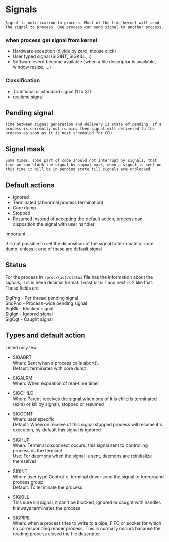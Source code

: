 # Signals
    Signal is notification to process. Most of the time kernel will send the signal to process. One process can send signal to another process.

### when process get signal from kernel

* Hardware exception (divide by zero, mouse click)
* User typed signal (SIGINT, SIGKILL,..)
* Software event become available (when a file descriptor is available, window resize, ...)


### Classification

* Traditional or standard signal (1 to 31)
* realtime signal

## Pending signal

    Time between signal generation and delivery is state of pending. If a process is currently not running then signal will delivered to the process as soon as it is next scheduled for CPU

## Signal mask

    Some times, some part of code should not interrupt by signals, that time we can block the signal by signal mask, when a signal is sent on this time it will be in pending state till signals are unblocked

## Default actions

* Ignored
* Terminated (abnormal process termination)
* Core dump
* Stopped
* Resumed
Instead of accepting the default action, process can disposition the signal with user handler

> [!IMPORTANT]  
> It is not possible to set the disposition of the signal to terminate or core dump, unless it one of these are default signal

## Status
 For the process in `/proc/{id}/status` file has the information about the signals, it is in hexa decimal format. Least bit is 1 and next is 2 like that. These fields are  

SigPng  - Per thread pending signal  
ShdPnd  - Process-wide pending signal  
SigBlk  - Blocked signal  
SigIgn  - Ignored signal  
SigCgt  - Caught signal    

## Types and default action

Listed only few

* SIGABRT    
    When: Sent when a process calls abort().    
    Default: terminates with core dump.    

* SIGALRM  
    When: When expiration of real-time timer  

* SIGCHILD  
    When: Parent receives the signal when one of it is child is terminated (exit() or kill by signal), stopped or resumed  

* SIGCONT  
    When: user specific  
    Default: When on receive of this signal stopped process will resume it's execution, by default this signal is ignored  

* SIGHUP  
    When: Terminal disconnect occurs, this signal sent to controlling process os the terminal  
    Use: For daemons when the signal is sent, daemons are reinitialize themselves  

* SIGINT  
    When: user type Control-c, terminal driver send the signal to foreground process group  
    Default:  To terminate the process  

* SIGKILL  
    This sure kill signal, it can't be blocked, ignored or caught with handler. It always terminates the process  

* SIGPIPE  
    When: when a process tries to write to a pipe, FIFO or socker for which no corresponding reader process. This is normally occurs bacause the reading process closed the file descriptor  
